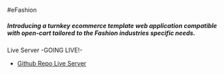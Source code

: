 #eFashion

##### Introducing a turnkey ecommerce template web application compatible with open-cart tailored to the Fashion industries specific needs. 

 Live Server -GOING LIVE!-
* [Github Repo Live Server](https://github.com/MeisterWebzr/eFashion/tree/gh-pages)
